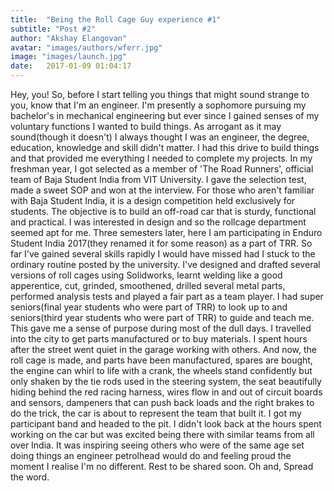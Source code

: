 ```yaml
---
title:  "Being the Roll Cage Guy experience #1"
subtitle: "Post #2"
author: "Akshay Elangovan"
avatar: "images/authors/wferr.jpg"
image: "images/launch.jpg"
date:   2017-01-09 01:04:17
---
```


Hey, you!
So, before I start telling you things that might sound strange to you, know that I'm an engineer. I'm presently a sophomore pursuing my bachelor's in mechanical engineering but ever since I gained senses of my voluntary functions I wanted to build things. As arrogant as it may sound(though it doesn't) I always thought I was an engineer, the degree, education, knowledge and skill didn't matter. I had this drive to build things and that provided me everything I needed to complete my projects. In my freshman year, I got selected as a member of 'The Road Runners', official team of Baja Student India from VIT University. I gave the selection test, made a sweet SOP and won at the interview. For those who aren't familiar with Baja Student India, it is a design competition held exclusively for students. The objective is to build an off-road car that is sturdy, functional and practical. I was interested in design and so the rollcage department seemed apt for me. Three semesters later, here I am participating in Enduro Student India 2017(they renamed it for some reason) as a part of TRR. So far I've gained several skills rapidly I would have missed had I stuck to the ordinary routine posted by the university. I've designed and drafted several versions of roll cages using Solidworks, learnt welding like a good apperentice, cut, grinded, smoothened, drilled several metal parts, performed analysis tests and played a fair part as a team player. I had super seniors(final year students who were part of TRR) to look up to and seniors(third year students who were part of TRR) to guide and teach me. This gave me a sense of purpose during most of the dull days. I travelled into the city to get parts manufactured or to buy materials. I spent hours after the street went quiet in the garage working with others. And now, the roll cage is made, and parts have been manufactured, spares are bought, the engine can whirl to life with a crank, the wheels stand confidently but only shaken by the tie rods used in the steering system, the seat beautifully hiding behind the red racing harness, wires flow in and out of circuit boards and sensors, dampeners that can push back loads and the right brakes to do the trick, the car is about to represent the team that built it. I got my participant band and headed to the pit. I didn't look back at the hours spent working on the car but was excited being there with similar teams from all over India. It was inspiring seeing others who were of the same age set doing things an engineer petrolhead would do and feeling proud the moment I realise I'm no different.
Rest to be shared soon.
Oh and, Spread the word. 